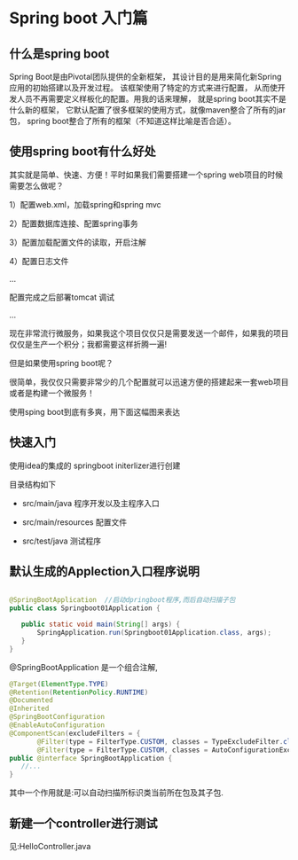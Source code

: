 # Spring boot 入门篇

## 什么是spring boot

Spring Boot是由Pivotal团队提供的全新框架，
其设计目的是用来简化新Spring应用的初始搭建以及开发过程。
该框架使用了特定的方式来进行配置，
从而使开发人员不再需要定义样板化的配置。用我的话来理解，
就是spring boot其实不是什么新的框架，
它默认配置了很多框架的使用方式，就像maven整合了所有的jar包，
spring boot整合了所有的框架（不知道这样比喻是否合适）。


## 使用spring boot有什么好处

其实就是简单、快速、方便！平时如果我们需要搭建一个spring web项目的时候需要怎么做呢？

1）配置web.xml，加载spring和spring mvc

2）配置数据库连接、配置spring事务

3）配置加载配置文件的读取，开启注解

4）配置日志文件

...

配置完成之后部署tomcat 调试

...

现在非常流行微服务，如果我这个项目仅仅只是需要发送一个邮件，如果我的项目仅仅是生产一个积分；我都需要这样折腾一遍!

 

但是如果使用spring boot呢？

很简单，我仅仅只需要非常少的几个配置就可以迅速方便的搭建起来一套web项目或者是构建一个微服务！

 

使用sping boot到底有多爽，用下面这幅图来表达

 
 ## 快速入门
 
 使用idea的集成的 springboot initerlizer进行创建
 
 目录结构如下
 
 * src/main/java  程序开发以及主程序入口
 
 * src/main/resources 配置文件
 
 * src/test/java  测试程序
 
 
 ## 默认生成的Applection入口程序说明
 
 ```java

@SpringBootApplication  //启动dpringboot程序,而后自动扫描子包
public class Springboot01Application {

	public static void main(String[] args) {
		SpringApplication.run(Springboot01Application.class, args);
	}
}
```
 @SpringBootApplication 是一个组合注解,
 ```java
@Target(ElementType.TYPE)
@Retention(RetentionPolicy.RUNTIME)
@Documented
@Inherited
@SpringBootConfiguration
@EnableAutoConfiguration
@ComponentScan(excludeFilters = {
		@Filter(type = FilterType.CUSTOM, classes = TypeExcludeFilter.class),
		@Filter(type = FilterType.CUSTOM, classes = AutoConfigurationExcludeFilter.class) })
public @interface SpringBootApplication {
    //...
}

```
其中一个作用就是:可以自动扫描所标识类当前所在包及其子包.

 
 
 ## 新建一个controller进行测试
 
 见:HelloController.java
 
 